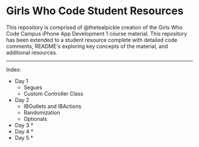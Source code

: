 # Girls Who Code Student Resources
This repository is comprised of @thetealpickle creation of the Girls Who Code Campus iPhone App Development 1 course material.
This repository has been extended to a student resource complete with detailed code comments, README's exploring key concepts of the material, and additional resources. 


- - - -
Index:<br>
* Day 1
	* Segues
	* Custom Controller Class
* Day 2
	* IBOutlets and IBActions
	* Randomization
	* Optionals
* Day 3
	*
* Day 4
	*
* Day 5
	* 
